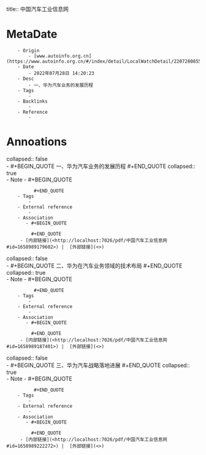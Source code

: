 title::  中国汽车工业信息网

# MetaDate
        - Origin
            - [www.autoinfo.org.cn](https://www.autoinfo.org.cn/#/index/detail/LocalWatchDetail/2207280855111665)
        - Date
            - 2022年07月28日 14:20:23
        - Desc
            - 一、华为汽车业务的发展历程
        - Tags
            - 
        - Backlinks
            - 
        - Reference
            - 

# Annoations

collapsed:: false  
    - #+BEGIN_QUOTE
        一、华为汽车业务的发展历程 
        #+END_QUOTE
        collapsed:: true  
        - Note
            - #+BEGIN_QUOTE
               
              #+END_QUOTE
        - Tags
            - 
        - External reference
            - 
        - Association
           - #+BEGIN_QUOTE
            
             #+END_QUOTE
         - [内部链接](<http://localhost:7026/pdf/中国汽车工业信息网#id=1658989179602>) |  [外部链接](<>)
collapsed:: false  
    - #+BEGIN_QUOTE
        二、华为在汽车业务领域的技术布局 
        #+END_QUOTE
        collapsed:: true  
        - Note
            - #+BEGIN_QUOTE
               
              #+END_QUOTE
        - Tags
            - 
        - External reference
            - 
        - Association
           - #+BEGIN_QUOTE
            
             #+END_QUOTE
         - [内部链接](<http://localhost:7026/pdf/中国汽车工业信息网#id=1658989187401>) |  [外部链接](<>)
collapsed:: false  
    - #+BEGIN_QUOTE
        三、华为汽车战略落地进展 
        #+END_QUOTE
        collapsed:: true  
        - Note
            - #+BEGIN_QUOTE
               
              #+END_QUOTE
        - Tags
            - 
        - External reference
            - 
        - Association
           - #+BEGIN_QUOTE
            
             #+END_QUOTE
         - [内部链接](<http://localhost:7026/pdf/中国汽车工业信息网#id=1658989222272>) |  [外部链接](<>)
